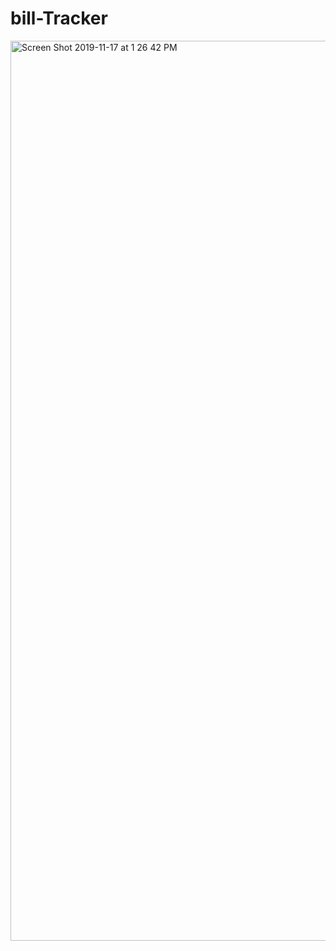 # bill-Tracker

<img width="1440" alt="Screen Shot 2019-11-17 at 1 26 42 PM" src="https://user-images.githubusercontent.com/55306344/69011933-f9fd3f00-093d-11ea-9522-396bf164da4e.png">
